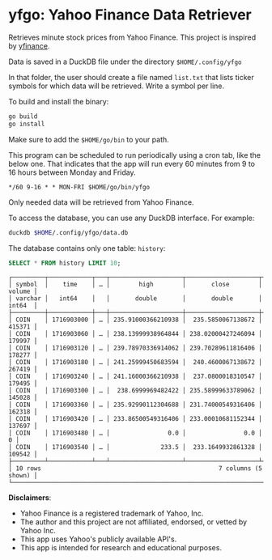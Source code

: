 # yfgo: Yahoo Finance Data Retriever

Retrieves minute stock prices from Yahoo Finance. This project is inspired by [yfinance](https://github.com/ranaroussi/yfinance).

Data is saved in a DuckDB file under the directory `$HOME/.config/yfgo`

In that folder, the user should create a file named `list.txt` that lists
ticker symbols for which data will be retrieved. Write a symbol per line.

To build and install the binary:

```bash
go build
go install
```

Make sure to add the `$HOME/go/bin` to your path.

This program can be scheduled to run periodically using a cron tab, like the
below one. That indicates that the app will run every 60 minutes from 9 to 16
hours between Monday and Friday.

```cron
*/60 9-16 * * MON-FRI $HOME/go/bin/yfgo
```

Only needed data will be retrieved from Yahoo Finance.

To access the database, you can use any DuckDB interface. For example:

```bash
duckdb $HOME/.config/yfgo/data.db
```

The database contains only one table: `history`:

```SQL
SELECT * FROM history LIMIT 10;
```

```
┌─────────┬────────────┬───┬────────────────────┬────────────────────┬────────┐
│ symbol  │    time    │ … │        high        │       close        │ volume │
│ varchar │   int64    │   │       double       │       double       │ int64  │
├─────────┼────────────┼───┼────────────────────┼────────────────────┼────────┤
│ COIN    │ 1716903000 │ … │ 235.91000366210938 │  235.5850067138672 │ 415371 │
│ COIN    │ 1716903060 │ … │ 238.13999938964844 │ 238.02000427246094 │ 179997 │
│ COIN    │ 1716903120 │ … │ 239.78970336914062 │ 239.70289611816406 │ 178277 │
│ COIN    │ 1716903180 │ … │ 241.25999450683594 │  240.4600067138672 │ 267419 │
│ COIN    │ 1716903240 │ … │ 241.16000366210938 │  237.0800018310547 │ 179495 │
│ COIN    │ 1716903300 │ … │  238.6999969482422 │ 235.58999633789062 │ 145028 │
│ COIN    │ 1716903360 │ … │ 235.92990112304688 │ 231.74000549316406 │ 162318 │
│ COIN    │ 1716903420 │ … │ 233.86500549316406 │ 233.00010681152344 │ 137697 │
│ COIN    │ 1716903480 │ … │                0.0 │                0.0 │      0 │
│ COIN    │ 1716903540 │ … │              233.5 │  233.1649932861328 │ 109542 │
├─────────┴────────────┴───┴────────────────────┴────────────────────┴────────┤
│ 10 rows                                                 7 columns (5 shown) │
└─────────────────────────────────────────────────────────────────────────────┘
```

**Disclaimers**:

* Yahoo Finance is a registered trademark of Yahoo, Inc.
* The author and this project are not affiliated, endorsed, or vetted by Yahoo Inc.
* This app uses Yahoo's publicly available API's.
* This app is intended for research and educational purposes.
